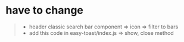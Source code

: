 # have to change

> - header classic search bar component => icon => filter to bars
> - add this code in easy-toast/index.js => show, close method
